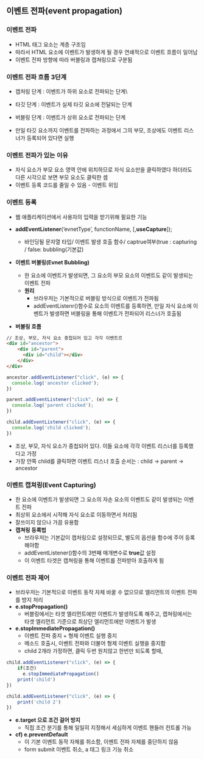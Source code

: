 ## 이벤트 전파(event propagation)

### 이벤트 전파
- HTML 태그 요소는 계층 구조임
- 따라서 HTML 요소에 이벤트가 발생하게 될 경우 연쇄적으로 이벤트 흐름이 일어남
- 이벤트 전파 방향에 따라 버블링과 캡쳐링으로 구분됨

### 이벤트 전파 흐름 3단계
- 캡처링 단계 : 이벤트가 하위 요소로 전파되는 단계\
- 타깃 단계 : 이벤트가 실제 타깃 요소에 전달되는 단계
- 버블링 단계 : 이벤트가 상위 요소로 전파되는 단계

- 만일 타깃 요소까지 이벤트를 전파하는 과정에서 그의 부모, 조상에도 이벤트 리스너가 등록되어 있다면 실행

### **이벤트 전파가 있는 이유**
- 자식 요소가 부모 요소 영역 안에 위치하므로 자식 요소만을 클릭하였다 하더라도 다른 시각으로 보면 부모 요소도 클릭한 셈
- 이벤트 등록 코드를 줄일 수 있음 - 이벤트 위임


### 이벤트 등록
- 웹 애플리케이션에서 사용자의 입력을 받기위해 필요한 기능
- **addEventListener**(’evnetType’, functionName, [,**useCapture**]);
    - 바인딩될 문자열 타입/ 이벤트 발생 호출 함수/ captrue여부(true : capturing / false: bubbling(기본값)


- **이벤트 버블링(Evnet Bubbling)**
    - 한 요소에 이벤트가 발생되면, 그 요소의 부모 요소의 이벤트도 같이 발생되는 이벤트 전파
    - **원리**
        - 브라우저는 기본적으로 버블링 방식으로 이벤트가 전파됨
        - addEventListenr()함수로 요소의 이벤트를 등록하면, 만일 자식 요소에 이벤트가 발생하면 버블링을 통해 이벤트가 전파되어 리스너가 호출됨
     
- **버블링 흐름**
    
```html
// 조상, 부모, 자식 요소 중첩되어 있고 각각 이벤트르
<div id="ancestor">
    <div id="parent">
      <div id="child"></div>
    </div>
</div>
```

```javascript
ancestor.addEventListener("click", (e) => {
  console.log('ancestor clicked');
})

parent.addEventListener("click", (e) => {
  console.log('parent clicked');
})

child.addEventListener("click", (e) => {
  console.log('child clicked');
})
  ```

- 조상, 부모, 자식 요소가 중첩되어 있다. 이들 요소에 각각 이벤트 리스너를 등록했다고 가정
- 가장 안쪽 child를 클릭하면 이벤트 리스너 호출 순서는 : child → parent → ancestor
   

### 이벤트 캡쳐링(Event Capturing)

- 한 요소에 이벤트가 발생되면 그 요소의 자손 요소의 이벤트도 같이 발생되는 이벤트 전파
- 최상위 요소에서 시작해 자식 요소로 이동하면서 처리됨
- 잘쓰이지 않으나 가끔 유용함
- **캡쳐링 등록법**
  - 브라우저는 기본값이 캡처링으로 설정되므로, 별도의 옵션을 함수에 주어 등록해야함
  - addEventListener()함수의 3번째 매개변수로 **true**값 설정
  - 이 이벤트 타겟은 캡쳐링을 통해 이벤트를 전파받아 호출하게 됨
  

### 이벤트 전파 제어
- 브라우저는 기본적으로 이벤트 동작 자체 바꿀 수 없으므로 엘리먼트의 이벤트 전파를 방지 처리
- **e.stopPropagation()**
  - 버블링에서는 타겟 엘리먼트에만 이벤트가 발생하도록 해주고, 캡쳐링에서는 타겟 엘리먼트 기준으로 최상단 엘리먼트에만 이벤트가 발생
- **e.stopImmediatePropagation()**
  - 이벤트 전파 중지 + 형제 이벤트 실행 중지
  - 메소드 호출시, 이벤트 전파와 더불어 형제 이벤트 실행을 중지함
  - child 2개라 가정하면, 클릭 두번 원치않고 한번만 되도록 할때,
  
```javascript
child.addEventListener("click", (e) => {
    if(조건)
      e.stopImmediatePropagation()
    print('child')
})

child.addEventListener("click", (e) => {
    print('child 2')
})
```

- **e.target 으로 조건 걸어 방지**
  - 직접 조건 분기를 통해 일일히 지정해서 세심하게 이벤트 핸들러 컨트롤 가능
- **cf) e.preventDefault**
  - 이 기본 이벤트 동작 자체를 취소함, 이벤트 전파 자체를 중단하지 않음
  - form submit 이벤트 취소, a 태그 링크 기능 취소
